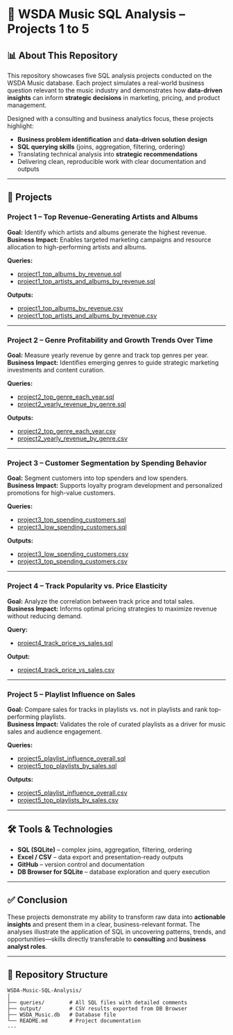 # 🎵 WSDA Music SQL Analysis – Projects 1 to 5  

## 📊 About This Repository  
This repository showcases five SQL analysis projects conducted on the WSDA Music database. Each project simulates a real-world business question relevant to the music industry and demonstrates how **data-driven insights** can inform **strategic decisions** in marketing, pricing, and product management.  

Designed with a consulting and business analytics focus, these projects highlight:
- **Business problem identification** and **data-driven solution design**  
- **SQL querying skills** (joins, aggregation, filtering, ordering)  
- Translating technical analysis into **strategic recommendations**  
- Delivering clean, reproducible work with clear documentation and outputs  

---

## 📝 Projects  

### **Project 1 – Top Revenue-Generating Artists and Albums**  
**Goal:** Identify which artists and albums generate the highest revenue.  
**Business Impact:** Enables targeted marketing campaigns and resource allocation to high-performing artists and albums.  

**Queries:**  
- [project1_top_albums_by_revenue.sql](queries/project1_top_albums_by_revenue.sql)  
- [project1_top_artists_and_albums_by_revenue.sql](queries/project1_top_artists_and_albums_by_revenue.sql)  

**Outputs:**  
- [project1_top_albums_by_revenue.csv](output/project1_top_albums_by_revenue.csv)  
- [project1_top_artists_and_albums_by_revenue.csv](output/project1_top_artists_and_albums_by_revenue.csv)  

---

### **Project 2 – Genre Profitability and Growth Trends Over Time**  
**Goal:** Measure yearly revenue by genre and track top genres per year.  
**Business Impact:** Identifies emerging genres to guide strategic marketing investments and content curation.  

**Queries:**  
- [project2_top_genre_each_year.sql](queries/project2_top_genre_each_year.sql)  
- [project2_yearly_revenue_by_genre.sql](queries/project2_yearly_revenue_by_genre.sql)  

**Outputs:**  
- [project2_top_genre_each_year.csv](output/project2_top_genre_each_year.csv)  
- [project2_yearly_revenue_by_genre.csv](output/project2_yearly_revenue_by_genre.csv)  

---

### **Project 3 – Customer Segmentation by Spending Behavior**  
**Goal:** Segment customers into top spenders and low spenders.  
**Business Impact:** Supports loyalty program development and personalized promotions for high-value customers.  

**Queries:**  
- [project3_top_spending_customers.sql](queries/project3_top_spending_customers.sql)  
- [project3_low_spending_customers.sql](queries/project3_low_spending_customers.sql)  

**Outputs:**  
- [project3_low_spending_customers.csv](output/project3_low_spending_customers.csv)  
- [project3_top_spending_customers.csv](output/project3_top_spending_customers.csv)  

---

### **Project 4 – Track Popularity vs. Price Elasticity**  
**Goal:** Analyze the correlation between track price and total sales.  
**Business Impact:** Informs optimal pricing strategies to maximize revenue without reducing demand.  

**Query:**  
- [project4_track_price_vs_sales.sql](queries/project4_track_price_vs_sales.sql)  

**Output:**  
- [project4_track_price_vs_sales.csv](output/project4_track_price_vs_sales.csv)  

---

### **Project 5 – Playlist Influence on Sales**  
**Goal:** Compare sales for tracks in playlists vs. not in playlists and rank top-performing playlists.  
**Business Impact:** Validates the role of curated playlists as a driver for music sales and audience engagement.  

**Queries:**  
- [project5_playlist_influence_overall.sql](queries/project5_playlist_influence_overall.sql)  
- [project5_top_playlists_by_sales.sql](queries/project5_top_playlists_by_sales.sql)  

**Outputs:**  
- [project5_playlist_influence_overall.csv](output/project5_playlist_influence_overall.csv)  
- [project5_top_playlists_by_sales.csv](output/project5_top_playlists_by_sales.csv)  

---

## 🛠 Tools & Technologies  
- **SQL (SQLite)** – complex joins, aggregation, filtering, ordering  
- **Excel / CSV** – data export and presentation-ready outputs  
- **GitHub** – version control and documentation  
- **DB Browser for SQLite** – database exploration and query execution  

---

## ✅ Conclusion  
These projects demonstrate my ability to transform raw data into **actionable insights** and present them in a clear, business-relevant format. The analyses illustrate the application of SQL in uncovering patterns, trends, and opportunities—skills directly transferable to **consulting** and **business analyst roles**.  

---
## 📂 Repository Structure  

```plaintext
WSDA-Music-SQL-Analysis/
│
├── queries/        # All SQL files with detailed comments
├── output/         # CSV results exported from DB Browser
├── WSDA_Music.db   # Database file
└── README.md       # Project documentation
---

